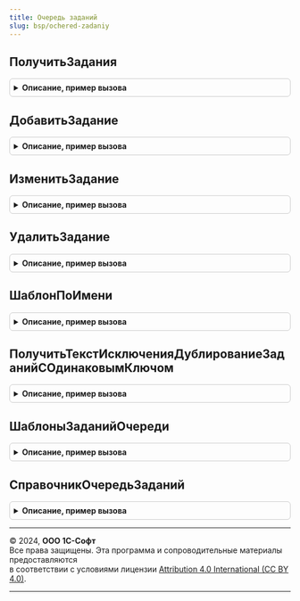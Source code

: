 ```yaml
---
title: Очередь заданий
slug: bsp/ochered-zadaniy
---
```



## ПолучитьЗадания
<details style="margin: 1em 0; padding: 0.5em; border: 1px solid #ccc; border-radius: 6px;">

<summary style="font-weight: bold; cursor: pointer;">Описание, пример вызова</summary>

```bsl

////////////////////////////////////////////////////////////////////////////////
// Основные процедуры и функции.

// Все методы доступные в API оперирует параметрами заданий. Возможность использования
// конкретного параметра зависит от метода и, в некоторых случаях, значений других
// параметров. Подробнее об этом написано в описании конкретных методов.
// Описание параметров - см. НовыйПараметрыЗадания.

// Получает задания очереди по заданному отбору.
// Возможно получение неконсистентных данных.
// @skip-warning ПустойМетод - особенность реализации.
//
// Параметры:
//  Отбор - Структура - значения, по которым требуется отбирать задания (объединяются по И). Возможные ключи структуры:
//            * ОбластьДанных - Число - область данных,
//            * ИмяМетода - Строка - имя метода,
//            * Идентификатор - УникальныйИдентификатор - идентификатор задания,
//            * СостояниеЗадания - ПеречислениеСсылка.СостоянияЗаданий - состояние задания,
//            * Ключ - Строка - ключ задания,
//            * Шаблон - СправочникСсылка.ШаблоныЗаданийОчереди - шаблон задания,
//            * Использование - Булево - использование задания.
//        - Массив Из Структура - описание:
//            * ВидСравнения - ВидСравнения - допустимыми значениями являются:
//                ВидСравнения.Равно, ВидСравнения.НеРавно - для сравнения со значением,
//                ВидСравнения.ВСписке, ВидСравнения.НеВСписке - для сравнения с массивом.
//            * Значение - Произвольный - значения сравнения  для видов сравнения Равно / НеРавно
//            			 - Массив -  для видов сравнения ВСписке и НеВСписке
//
// Возвращаемое значение:
//  ТаблицаЗначений - таблица найденных заданий. Колонки соответствуют параметрам заданий:
//	 * Идентификатор - СправочникСсылка.ОчередьЗаданий - ссылка на справочник.
//	 ...
//
Функция ПолучитьЗадания(Знач Отбор) Экспорт
```

Пример вызова
```bsl
Результат = ОчередьЗаданий.ПолучитьЗадания(Отбор) 
```
</details>

## ДобавитьЗадание
<details style="margin: 1em 0; padding: 0.5em; border: 1px solid #ccc; border-radius: 6px;">

<summary style="font-weight: bold; cursor: pointer;">Описание, пример вызова</summary>

```bsl

// Добавляет новое задание в очередь.
// В случае вызова в транзакции на задание устанавливается объектная блокировка.
// @skip-warning ПустойМетод - особенность реализации.
//
// Параметры:
//  ПараметрыЗадания - Структура - параметры добавляемого задания. Описание:
//  * ОбластьДанных - Число - номер области данных.
//  * Использование - Булево - признак использования.
//  * ЗапланированныйМоментЗапуска - Дата - момент запуска (ДатаВремя)
//  * ЭксклюзивноеВыполнение - Булево - признак эксклюзивного выполнения.
//  * ИмяМетода - Строка - имя метода для задания, обязательно для указания.
//  * Параметры - Массив - параметры метода.
//  * Ключ - Строка - ключ уникальности задания.
//  * ИнтервалПовтораПриАварийномЗавершении - Число - интервал повтора в секундах.
//  * Расписание - РасписаниеРегламентногоЗадания - расписания выполнения задания.
//  * КоличествоПовторовПриАварийномЗавершении - Число - количество повторов.
//
// Возвращаемое значение:
//  СправочникСсылка.ОчередьЗаданий - идентификатор добавленного задания.
//
Функция ДобавитьЗадание(ПараметрыЗадания) Экспорт
```

Пример вызова
```bsl
Результат = ОчередьЗаданий.ДобавитьЗадание(ПараметрыЗадания) 
```
</details>

## ИзменитьЗадание
<details style="margin: 1em 0; padding: 0.5em; border: 1px solid #ccc; border-radius: 6px;">

<summary style="font-weight: bold; cursor: pointer;">Описание, пример вызова</summary>

```bsl

// Изменяет задание с указанным идентификатором.
// В случае вызова в транзакции на задание устанавливается объектная блокировка.
// @skip-warning ПустойМетод - особенность реализации.
//
// Параметры:
//	Идентификатор - СправочникСсылка.ОчередьЗаданий - идентификатор задания.
//	ПараметрыЗадания - Структура - параметры, которые следует установить заданию, возможные ключи:
//						* Использование - Булево -
//						* ЗапланированныйМоментЗапуска - Дата -
//						* ЭксклюзивноеВыполнение - Булево -
//						* ИмяМетода - Строка -
//						* Параметры - Массив -
//  					* Ключ - Строка -
//						* ИнтервалПовтораПриАварийномЗавершении - Число -
//						* Расписание - РасписаниеРегламентногоЗадания -
//						* КоличествоПовторовПриАварийномЗавершении - Число -
//   				- Структура - в случае если задание создано на основе шаблона, могут быть указаны только следующие ключи:
//						* Использование - Булево -
//						* ЗапланированныйМоментЗапуска - Дата -
//						* ЭксклюзивноеВыполнение - Булево -
//						* ИнтервалПовтораПриАварийномЗавершении - Число -
//						* Расписание - РасписаниеРегламентногоЗадания -
//						* КоличествоПовторовПриАварийномЗавершении - Число -
//
Процедура ИзменитьЗадание(Идентификатор, ПараметрыЗадания) Экспорт
```

Пример вызова
```bsl
ОчередьЗаданий.ИзменитьЗадание(Идентификатор, ПараметрыЗадания) 
```
</details>

## УдалитьЗадание
<details style="margin: 1em 0; padding: 0.5em; border: 1px solid #ccc; border-radius: 6px;">

<summary style="font-weight: bold; cursor: pointer;">Описание, пример вызова</summary>

```bsl

// Удаляет задание из очереди заданий.
// Удаление заданий с установленным шаблоном запрещено.
// В случае вызова в транзакции на задание устанавливается объектная блокировка.
// @skip-warning ПустойМетод - особенность реализации.
//
// Параметры:
//  Идентификатор - СправочникСсылка.ОчередьЗаданий - идентификатор задания.
//
Процедура УдалитьЗадание(Идентификатор) Экспорт
```

Пример вызова
```bsl
ОчередьЗаданий.УдалитьЗадание(Идентификатор) 
```
</details>

## ШаблонПоИмени
<details style="margin: 1em 0; padding: 0.5em; border: 1px solid #ccc; border-radius: 6px;">

<summary style="font-weight: bold; cursor: pointer;">Описание, пример вызова</summary>

```bsl

// Возвращает шаблон задания очереди по имени предопределенного регламентного задания из которого он создан.
// @skip-warning ПустойМетод - особенность реализации.
//
// Параметры:
//  Имя - Строка - имя предопределенного регламентного задания.
//
// Возвращаемое значение:
//  СправочникСсылка.ШаблоныЗаданийОчереди - шаблон задания.
//
Функция ШаблонПоИмени(Знач Имя) Экспорт
```

Пример вызова
```bsl
Результат = ОчередьЗаданий.ШаблонПоИмени(Имя) 
```
</details>

## ПолучитьТекстИсключенияДублированиеЗаданийСОдинаковымКлючом
<details style="margin: 1em 0; padding: 0.5em; border: 1px solid #ccc; border-radius: 6px;">

<summary style="font-weight: bold; cursor: pointer;">Описание, пример вызова</summary>

```bsl

// Возвращает текст ошибки при попытке выполнить одновременно два задания с одним ключом.
// @skip-warning ПустойМетод - особенность реализации.
//
// Возвращаемое значение:
//   Строка - текст исключения.
//
Функция ПолучитьТекстИсключенияДублированиеЗаданийСОдинаковымКлючом() Экспорт
```

Пример вызова
```bsl
Результат = ОчередьЗаданий.ПолучитьТекстИсключенияДублированиеЗаданийСОдинаковымКлючом() 
```
</details>

## ШаблоныЗаданийОчереди
<details style="margin: 1em 0; padding: 0.5em; border: 1px solid #ccc; border-radius: 6px;">

<summary style="font-weight: bold; cursor: pointer;">Описание, пример вызова</summary>

```bsl

// Возвращает список шаблонов заданий очереди.
// @skip-warning ПустойМетод - особенность реализации.
//
// Возвращаемое значение:
//  Массив Из Строка - имена предопределенных неразделенных регламентных заданий, которые используются
//           в качестве шаблонов для заданий очереди.
//
//
Функция ШаблоныЗаданийОчереди() Экспорт
```

Пример вызова
```bsl
Результат = ОчередьЗаданий.ШаблоныЗаданийОчереди() 
```
</details>

## СправочникОчередьЗаданий
<details style="margin: 1em 0; padding: 0.5em; border: 1px solid #ccc; border-radius: 6px;">

<summary style="font-weight: bold; cursor: pointer;">Описание, пример вызова</summary>

```bsl

// Возвращает менеджер справочника ОчередьЗаданий.
// @skip-warning ПустойМетод - особенность реализации.
//
// Возвращаемое значение:
//	СправочникМенеджер.ОчередьЗаданий - менеджер справочника.
//
Функция СправочникОчередьЗаданий() Экспорт
```

Пример вызова
```bsl
Результат = ОчередьЗаданий.СправочникОчередьЗаданий() 
```
</details>

---

© 2024, **ООО 1С-Софт**  
Все права защищены. Эта программа и сопроводительные материалы предоставляются  
в соответствии с условиями лицензии [Attribution 4.0 International (CC BY 4.0)](https://creativecommons.org/licenses/by/4.0/legalcode).

---

